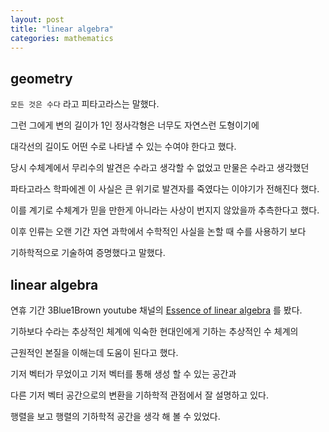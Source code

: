 ```yaml
---
layout: post
title: "linear algebra"
categories: mathematics
---
```


## geometry

`모든 것은 수다` 라고 피타고라스는 말했다.

그런 그에게 변의 길이가 1인 정사각형은 너무도 자연스런 도형이기에

대각선의 길이도 어떤 수로 나타낼 수 있는 수여야 한다고 했다.

당시 수체계에서 무리수의 발견은 수라고 생각할 수 없었고 만물은 수라고 생각했던

파타고라스 학파에겐 이 사실은 큰 위기로 발견자를 죽였다는 이야기가 전해진다 했다.

이를 계기로 수체계가 믿을 만한게 아니라는 사상이 번지지 않았을까 추측한다고 했다.

이후 인류는 오랜 기간 자연 과학에서 수학적인 사실을 논할 때 수를 사용하기 보다 

기하학적으로 기술하여 증명했다고 말했다.  
  

## linear algebra  

연휴 기간 3Blue1Brown youtube 채널의 [Essence of linear algebra](https://www.youtube.com/watch?v=fNk_zzaMoSs&list=PLZHQObOWTQDPD3MizzM2xVFitgF8hE_ab&index=2&ab_channel=3Blue1Brown) 를 봤다.

기하보다 수라는 추상적인 체계에 익숙한 현대인에게 기하는 추상적인 수 체계의 

근원적인 본질을 이해는데 도움이 된다고 했다.

기저 벡터가 무었이고 기저 벡터를 통해 생성 할 수 있는 공간과 

다른 기저 벡터 공간으로의 변환을 기하학적 관점에서 잘 설명하고 있다.

행렬을 보고 행렬의 기하학적 공간을 생각 해 볼 수 있었다.

















































